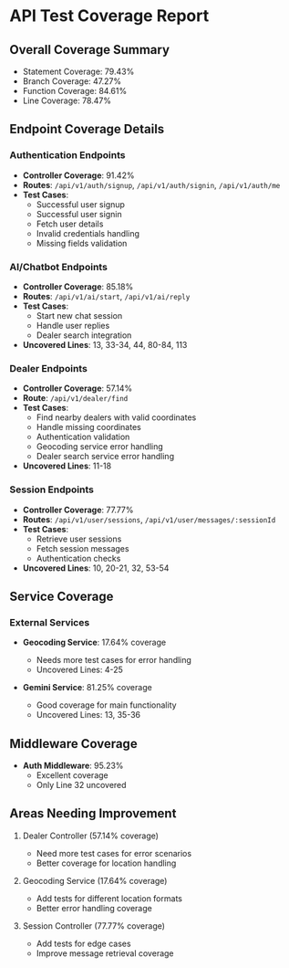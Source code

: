 # API Test Coverage Report

## Overall Coverage Summary
- Statement Coverage: 79.43%
- Branch Coverage: 47.27%
- Function Coverage: 84.61%
- Line Coverage: 78.47%

## Endpoint Coverage Details

### Authentication Endpoints
- **Controller Coverage**: 91.42%
- **Routes**: `/api/v1/auth/signup`, `/api/v1/auth/signin`, `/api/v1/auth/me`
- **Test Cases**:
  - Successful user signup
  - Successful user signin
  - Fetch user details
  - Invalid credentials handling
  - Missing fields validation

### AI/Chatbot Endpoints
- **Controller Coverage**: 85.18%
- **Routes**: `/api/v1/ai/start`, `/api/v1/ai/reply`
- **Test Cases**:
  - Start new chat session
  - Handle user replies
  - Dealer search integration
- **Uncovered Lines**: 13, 33-34, 44, 80-84, 113

### Dealer Endpoints
- **Controller Coverage**: 57.14%
- **Route**: `/api/v1/dealer/find`
- **Test Cases**:
  - Find nearby dealers with valid coordinates
  - Handle missing coordinates
  - Authentication validation
  - Geocoding service error handling
  - Dealer search service error handling
- **Uncovered Lines**: 11-18

### Session Endpoints
- **Controller Coverage**: 77.77%
- **Routes**: `/api/v1/user/sessions`, `/api/v1/user/messages/:sessionId`
- **Test Cases**:
  - Retrieve user sessions
  - Fetch session messages
  - Authentication checks
- **Uncovered Lines**: 10, 20-21, 32, 53-54

## Service Coverage

### External Services
- **Geocoding Service**: 17.64% coverage
  - Needs more test cases for error handling
  - Uncovered Lines: 4-25

- **Gemini Service**: 81.25% coverage
  - Good coverage for main functionality
  - Uncovered Lines: 13, 35-36

## Middleware Coverage
- **Auth Middleware**: 95.23%
  - Excellent coverage
  - Only Line 32 uncovered

## Areas Needing Improvement
1. Dealer Controller (57.14% coverage)
   - Need more test cases for error scenarios
   - Better coverage for location handling

2. Geocoding Service (17.64% coverage)
   - Add tests for different location formats
   - Better error handling coverage

3. Session Controller (77.77% coverage)
   - Add tests for edge cases
   - Improve message retrieval coverage
